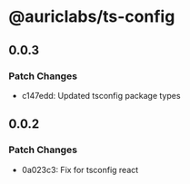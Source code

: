 # @auriclabs/ts-config

## 0.0.3

### Patch Changes

- c147edd: Updated tsconfig package types

## 0.0.2

### Patch Changes

- 0a023c3: Fix for tsconfig react
